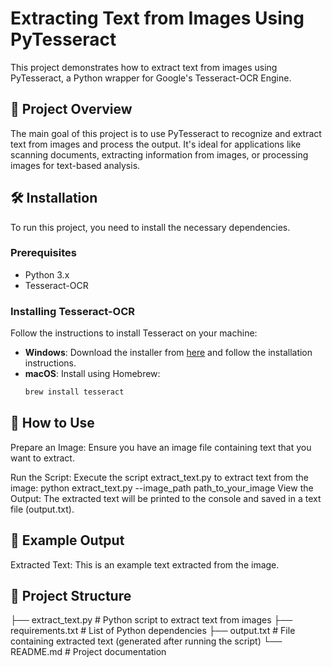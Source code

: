 # Extracting Text from Images Using PyTesseract

This project demonstrates how to extract text from images using PyTesseract, a Python wrapper for Google's Tesseract-OCR Engine.

## 📂 Project Overview

The main goal of this project is to use PyTesseract to recognize and extract text from images and process the output. It's ideal for applications like scanning documents, extracting information from images, or processing images for text-based analysis.

## 🛠 Installation

To run this project, you need to install the necessary dependencies.

### Prerequisites

- Python 3.x
- Tesseract-OCR

### Installing Tesseract-OCR

Follow the instructions to install Tesseract on your machine:

- **Windows**: Download the installer from [here](https://github.com/UB-Mannheim/tesseract/wiki) and follow the installation instructions.
- **macOS**: Install using Homebrew:
  ```bash
  brew install tesseract

## 📸 How to Use

Prepare an Image: Ensure you have an image file containing text that you want to extract.

Run the Script: Execute the script extract_text.py to extract text from the image:
python extract_text.py --image_path path_to_your_image
View the Output: The extracted text will be printed to the console and saved in a text file (output.txt).

## 📝 Example Output

Extracted Text:
This is an example text extracted from the image.

## 🔧 Project Structure

├── extract_text.py        # Python script to extract text from images
├── requirements.txt       # List of Python dependencies
├── output.txt             # File containing extracted text (generated after running the script)
└── README.md              # Project documentation

